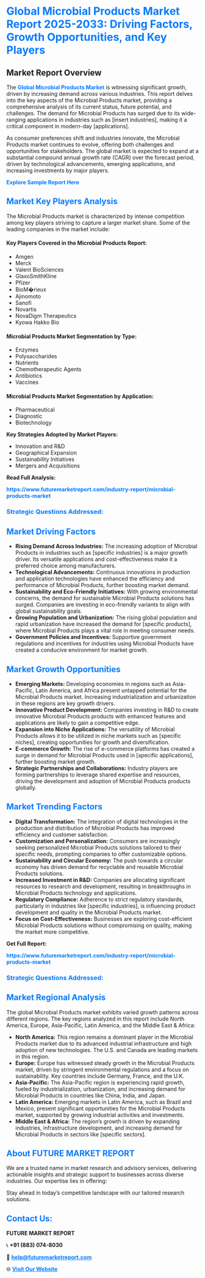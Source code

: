 <h1 style="color: #007BFF;">Global Microbial Products Market Report 2025-2033: Driving Factors, Growth Opportunities, and Key Players</h1>

<section id="overview">
<h2>Market Report Overview</h2>
<p>The <a href="https://www.futuremarketreport.com/industry-report/microbial-products-market" style="color: #007BFF; text-decoration: none;"><strong>Global Microbial Products Market</strong></a> is witnessing significant growth, driven by increasing demand across various industries. This report delves into the key aspects of the Microbial Products market, providing a comprehensive analysis of its current status, future potential, and challenges. The demand for Microbial Products has surged due to its wide-ranging applications in industries such as [insert industries], making it a critical component in modern-day [applications].</p>
<p>As consumer preferences shift and industries innovate, the Microbial Products market continues to evolve, offering both challenges and opportunities for stakeholders. The global market is expected to expand at a substantial compound annual growth rate (CAGR) over the forecast period, driven by technological advancements, emerging applications, and increasing investments by major players.</p>
</section>

<section id="overview">
<p><a href="https://www.futuremarketreport.com/request-sample/reportId=63654" style="color: #007BFF; text-decoration: none;"><strong>Explore Sample Report Here</strong></a></p>
</section>

<section id="key-players">
<h2 style="color: #007BFF;">Market Key Players Analysis</h2>
<p>The Microbial Products market is characterized by intense competition among key players striving to capture a larger market share. Some of the leading companies in the market include:</p>
<h4>Key Players Covered in the Microbial Products Report:</h4>
<ul><li>Amgen</li><li>Merck</li><li>Valent BioSciences</li><li>GlaxoSmithKline</li><li>Pfizer</li><li>BioM�rieux</li><li>Ajinomoto</li><li>Sanofi</li><li>Novartis</li><li>NovaDigm Therapeutics</li><li>Kyowa Hakko Bio</li></ul>
<h4>Microbial Products Market Segmentation by Type:</h4>
<ul><li>Enzymes</li><li>Polysaccharides</li><li>Nutrients</li><li>Chemotherapeutic Agents</li><li>Antibiotics</li><li>Vaccines</li></ul>

<h4>Microbial Products Market Segmentation by Application:</h4>
<ul><li>Pharmaceutical</li><li>Diagnostic</li><li>Biotechnology</li></ul>
<p><strong>Key Strategies Adopted by Market Players:</strong></p>
<ul>
<li>Innovation and R&D</li>
<li>Geographical Expansion</li>
<li>Sustainability Initiatives</li>
<li>Mergers and Acquisitions</li>
</ul>
</section>

<section>
<p><strong>Read Full Analysis: </strong></p><a href="https://www.futuremarketreport.com/industry-report/microbial-products-market" style="color: #007BFF; text-decoration: none;"><strong>https://www.futuremarketreport.com/industry-report/microbial-products-market</strong></a>
<h3 style="color: #007BFF;">Strategic Questions Addressed:</h3>
</section>

<section id="driving-factors">
<h2 style="color: #007BFF;">Market Driving Factors</h2>
<ul>
<li><strong>Rising Demand Across Industries:</strong> The increasing adoption of Microbial Products in industries such as [specific industries] is a major growth driver. Its versatile applications and cost-effectiveness make it a preferred choice among manufacturers.</li>
<li><strong>Technological Advancements:</strong> Continuous innovations in production and application technologies have enhanced the efficiency and performance of Microbial Products, further boosting market demand.</li>
<li><strong>Sustainability and Eco-Friendly Initiatives:</strong> With growing environmental concerns, the demand for sustainable Microbial Products solutions has surged. Companies are investing in eco-friendly variants to align with global sustainability goals.</li>
<li><strong>Growing Population and Urbanization:</strong> The rising global population and rapid urbanization have increased the demand for [specific products], where Microbial Products plays a vital role in meeting consumer needs.</li>
<li><strong>Government Policies and Incentives:</strong> Supportive government regulations and incentives for industries using Microbial Products have created a conducive environment for market growth.</li>
</ul>
</section>

<section id="growth-opportunities">
<h2 style="color: #007BFF;">Market Growth Opportunities</h2>
<ul>
<li><strong>Emerging Markets:</strong> Developing economies in regions such as Asia-Pacific, Latin America, and Africa present untapped potential for the Microbial Products market. Increasing industrialization and urbanization in these regions are key growth drivers.</li>
<li><strong>Innovative Product Development:</strong> Companies investing in R&D to create innovative Microbial Products products with enhanced features and applications are likely to gain a competitive edge.</li>
<li><strong>Expansion into Niche Applications:</strong> The versatility of Microbial Products allows it to be utilized in niche markets such as [specific niches], creating opportunities for growth and diversification.</li>
<li><strong>E-commerce Growth:</strong> The rise of e-commerce platforms has created a surge in demand for Microbial Products used in [specific applications], further boosting market growth.</li>
<li><strong>Strategic Partnerships and Collaborations:</strong> Industry players are forming partnerships to leverage shared expertise and resources, driving the development and adoption of Microbial Products products globally.</li>
</ul>
</section>

<section id="trending-factors">
<h2 style="color: #007BFF;">Market Trending Factors</h2>
<ul>
<li><strong>Digital Transformation:</strong> The integration of digital technologies in the production and distribution of Microbial Products has improved efficiency and customer satisfaction.</li>
<li><strong>Customization and Personalization:</strong> Consumers are increasingly seeking personalized Microbial Products solutions tailored to their specific needs, prompting companies to offer customizable options.</li>
<li><strong>Sustainability and Circular Economy:</strong> The push towards a circular economy has driven demand for recyclable and reusable Microbial Products solutions.</li>
<li><strong>Increased Investment in R&D:</strong> Companies are allocating significant resources to research and development, resulting in breakthroughs in Microbial Products technology and applications.</li>
<li><strong>Regulatory Compliance:</strong> Adherence to strict regulatory standards, particularly in industries like [specific industries], is influencing product development and quality in the Microbial Products market.</li>
<li><strong>Focus on Cost-Effectiveness:</strong> Businesses are exploring cost-efficient Microbial Products solutions without compromising on quality, making the market more competitive.</li>
</ul>
</section>

<section>
<p><strong>Get Full Report: </strong></p><a href="https://www.futuremarketreport.com/industry-report/microbial-products-market" style="color: #007BFF; text-decoration: none;"><strong>https://www.futuremarketreport.com/industry-report/microbial-products-market</strong></a>
<h3 style="color: #007BFF;">Strategic Questions Addressed:</h3>
</section>


<section id="regional-analysis">
<h2 style="color: #007BFF;">Market Regional Analysis</h2>
<p>The global Microbial Products market exhibits varied growth patterns across different regions. The key regions analyzed in this report include North America, Europe, Asia-Pacific, Latin America, and the Middle East & Africa:</p>
<ul>
<li><strong>North America:</strong> This region remains a dominant player in the Microbial Products market due to its advanced industrial infrastructure and high adoption of new technologies. The U.S. and Canada are leading markets in this region.</li>
<li><strong>Europe:</strong> Europe has witnessed steady growth in the Microbial Products market, driven by stringent environmental regulations and a focus on sustainability. Key countries include Germany, France, and the U.K.</li>
<li><strong>Asia-Pacific:</strong> The Asia-Pacific region is experiencing rapid growth, fueled by industrialization, urbanization, and increasing demand for Microbial Products in countries like China, India, and Japan.</li>
<li><strong>Latin America:</strong> Emerging markets in Latin America, such as Brazil and Mexico, present significant opportunities for the Microbial Products market, supported by growing industrial activities and investments.</li>
<li><strong>Middle East & Africa:</strong> The region’s growth is driven by expanding industries, infrastructure development, and increasing demand for Microbial Products in sectors like [specific sectors].</li>
</ul>
</section>

<footer>
<h2 style="color: #007BFF;">About FUTURE MARKET REPORT</h2>
<p>We are a trusted name in market research and advisory services, delivering actionable insights and strategic support to businesses across diverse industries. Our expertise lies in offering:</p>

<p>Stay ahead in today’s competitive landscape with our tailored research solutions.</p>

<h2 style="color: #007BFF;">Contact Us:</h2>
<p><strong>FUTURE MARKET REPORT</strong></p>
<p>📞 <strong>+91 (883) 074-8030</strong></p>
<p>📧 <strong><a href="mailto:help@futuremarketreport.com" style="color: #007BFF;">help@futuremarketreport.com</a></strong></p>
<p>🌐 <strong><a href="https://www.futuremarketreport.com/" style="color: #007BFF;">Visit Our Website</a></strong></p>
</footer>